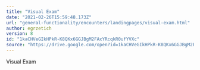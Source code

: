 ```yaml
---
title: "Visual Exam"
date: "2021-02-26T15:59:48.173Z"
url: "general-functionality/encounters/landingpages/visual-exam.html"
author: egrzetich
version: 8
id: "1kaCHVeGIkHPkR-K8QKx6GGJBgM2FAxYRcqkR0ufYVXc"
source: "https://drive.google.com/open?id=1kaCHVeGIkHPkR-K8QKx6GGJBgM2FAxYRcqkR0ufYVXc"
---
```

Visual Exam


